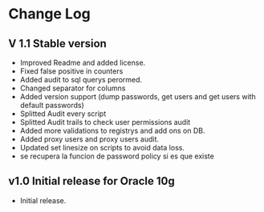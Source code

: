 # Change Log

## V 1.1 Stable version
* Improved Readme and added license.
* Fixed false positive in counters
* Added audit to sql querys perormed.
* Changed separator for columns
* Added version support (dump passwords, get users and get users with default passwords)
* Splitted Audit every script
* Splitted Audit trails to check user permissions audit
* Added more validations to registrys and add ons on DB.
* Added proxy users and proxy users audit.
* Updated set linesize on scripts to avoid data loss.
* se recupera la funcion de password policy si es que existe

## v1.0 Initial release for Oracle 10g
* Initial release.